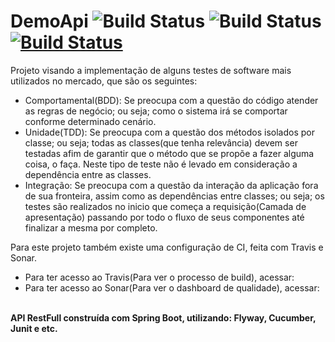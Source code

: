 # DemoApi ![Build Status](https://sonarcloud.io/api/project_badges/measure?project=com.marcospinho%3Ademo-testes-automatizados&metric=alert_status) ![Build Status](https://sonarcloud.io/api/project_badges/measure?project=com.marcospinho%3Ademo-testes-automatizados&metric=coverage) [![Build Status](https://travis-ci.org/MarcosViniciusPinho/DemoApi.svg?branch=master)](https://travis-ci.org/MarcosViniciusPinho/DemoApi)
Projeto visando a implementação de alguns testes de software mais utilizados no mercado, que são os seguintes:
- Comportamental(BDD): Se preocupa com a questão do código atender as regras de negócio; ou seja; como o sistema irá se comportar conforme determinado cenário.
- Unidade(TDD): Se preocupa com a questão dos métodos isolados por classe; ou seja; todas as classes(que tenha relevância) devem ser testadas afim de garantir que o método que se propõe a fazer alguma coisa, o faça. Neste tipo de teste não é levado em consideração a dependência entre as classes.
- Integração: Se preocupa com a questão da interação da aplicação fora de sua fronteira, assim como as dependências entre classes; ou seja; os testes são realizados no inicio que começa a requisição(Camada de apresentação) passando por todo o fluxo de seus componentes até finalizar a mesma por completo.

Para este projeto também existe uma configuração de CI, feita com Travis e Sonar.
- Para ter acesso ao Travis(Para ver o processo de build), acessar: 
- Para ter acesso ao Sonar(Para ver o dashboard de qualidade), acessar: 

<br /><strong>API RestFull construída com Spring Boot, utilizando: Flyway, Cucumber, Junit e etc.</strong>
